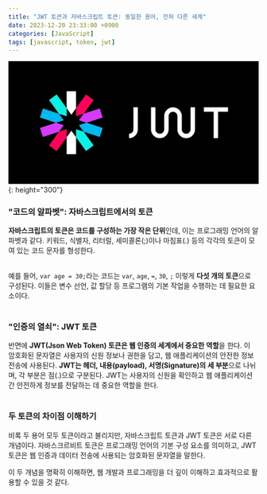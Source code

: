 ```yaml
---
title: "JWT 토큰과 자바스크립트 토큰: 동일한 용어, 전혀 다른 세계"
date: 2023-12-20 23:33:00 +0900
categories: [JavaScript]
tags: [javascript, token, jwt]
---
```


![JWT](../../assets/img/posts/Javascript/2023-12-20/jwt.webp){: height="300"}

### **"코드의 알파벳": 자바스크립트에서의 토큰**  
**자바스크립트의 토큰은 코드를 구성하는 가장 작은 단위**인데, 이는 프로그래밍 언어의 알파벳과 같다. 키워드, 식별자, 리터럴, 세미콜론(;)이나 마침표(.) 등의 각각의 토큰이 모여 있는 코드 문자를 형성한다.  
<br>

예를 들어, `var age = 30;`라는 코드는 `var`, `age`, `=`, `30`, `;` 이렇게 **다섯 개의 토큰**으로 구성된다. 이들은 변수 선언, 값 할당 등 프로그램의 기본 작업을 수행하는 데 필요한 요소이다.  
<br>

### **"인증의 열쇠": JWT 토큰**  
반면에 **JWT(Json Web Token) 토큰은 웹 인증의 세계에서 중요한 역할**을 한다. 이 암호화된 문자열은 사용자의 신원 정보나 권한을 담고, 웹 애플리케이션의 안전한 정보 전송에 사용된다. **JWT는 헤더, 내용(payload), 서명(Signature)의 세 부분**으로 나뉘며, 각 부분은 점(.)으로 구분된다. JWT는 사용자의 신원을 확인하고 웹 애플리케이션 간 안전하게 정보를 전달하는 데 중요한 역할을 한다.  
<br>

### **두 토큰의 차이점 이해하기**  
비록 두 용어 모두 토큰이라고 불리지만, 자바스크립트 토큰과 JWT 토큰은 서로 다른 개념이다. 자바스크르비트 토큰은 프로그래밍 언어의 기본 구성 요소를 의미하고, JWT 토큰은 웹 인증과 데이터 전송에 사용되는 암호화된 문자열을 말한다.  

이 두 개념을 명확히 이해하면, 웹 개발과 프로그래밍을 더 깊이 이해하고 효과적으로 활용할 수 있을 것 같다.
